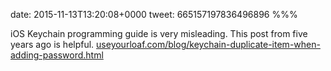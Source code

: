 date: 2015-11-13T13:20:08+0000
tweet: 665157197836496896
%%%

iOS Keychain programming guide is very misleading. This post from five years ago is helpful. [useyourloaf.com/blog/keychain-duplicate-item-when-adding-password.html](http://useyourloaf.com/blog/keychain-duplicate-item-when-adding-password.html)

